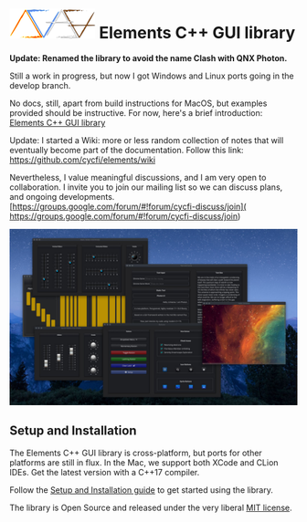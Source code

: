 # ![Elements-Logo](docs/images/elements.png) Elements C++ GUI library

**Update: Renamed the library to avoid the name Clash with QNX Photon.**

Still a work in progress, but now I got Windows and Linux ports going in the develop branch.

No docs, still, apart from build instructions for MacOS, but examples provided should be instructive. 
For now, here's a brief introduction: [Elements C++ GUI library](
https://www.cycfi.com/2019/07/photon-micro-gui/)

Update: I started a Wiki: more or less random collection of notes that will eventually 
become part of the documentation. Follow this link: https://github.com/cycfi/elements/wiki

Nevertheless, I value meaningful discussions, and I am very open to collaboration. 
I invite you to join our mailing list so we can discuss plans, and ongoing developments.
[https://groups.google.com/forum/#!forum/cycfi-discuss/join](
https://groups.google.com/forum/#!forum/cycfi-discuss/join)

![alt Photon Sampler](docs/images/photon_sampler.jpg)

## Setup and Installation

The Elements C++ GUI library is cross-platform, but ports for other
platforms are still in flux. In the Mac, we support both XCode and CLion
IDEs. Get the latest version with a C++17 compiler.

Follow the [Setup and Installation guide](docs/setup.md) to get started using
the library.

The library is Open Source and released under the very liberal [MIT
license](http://tinyurl.com/p6pekvo).
